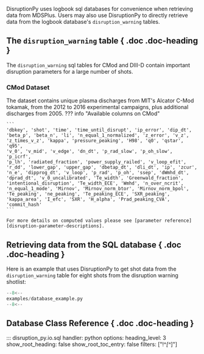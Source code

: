 DisruptionPy uses logbook sql databases for convenience when retrieving data from MDSPlus. Users may also use DisruptionPy to directly retrieve data from the logbook database's `disruption_warning` tables.

## The `disruption_warning` table { .doc .doc-heading }
The `disruption_warning` sql tables for CMod and DIII-D contain important disruption parameters for a large number of shots.

### CMod Dataset
The dataset contains unique plasma discharges from MIT's Alcator C-Mod tokamak, from the 2012 to 2016 experimental campaigns, plus additional discharges from 2005.
??? info "Available columns on CMod"

	```
	'dbkey', 'shot', 'time', 'time_until_disrupt', 'ip_error', 'dip_dt',
	'beta_p', 'beta_n', 'li', 'n_equal_1_normalized', 'z_error', 'v_z',
	'z_times_v_z', 'kappa', 'pressure_peaking', 'H98', 'q0', 'qstar', 'q95',
	'v_0', 'v_mid', 'v_edge', 'dn_dt', 'p_rad_slow', 'p_oh_slow', 'p_icrf',
	'p_lh', 'radiated_fraction', 'power_supply_railed', 'v_loop_efit',
	'r_dd', 'lower_gap', 'upper_gap', 'dbetap_dt', 'dli_dt', 'ip', 'zcur',
	'n_e', 'dipprog_dt', 'v_loop', 'p_rad', 'p_oh', 'ssep', 'dWmhd_dt',
	'dprad_dt', 'v_0_uncalibrated', 'Te_width', 'Greenwald_fraction',
	'intentional_disruption', 'Te_width_ECE', 'Wmhd', 'n_over_ncrit',
	'n_equal_1_mode', 'Mirnov', 'Mirnov_norm_btor', 'Mirnov_norm_bpol',
	'Te_peaking', 'ne_peaking', 'Te_peaking_ECE', 'SXR_peaking',
	'kappa_area', 'I_efc', 'SXR', 'H_alpha', 'Prad_peaking_CVA',
	'commit_hash'
	```

	For more details on computed values please see [parameter reference][disruption-parameter-descriptions].

## Retrieving data from the SQL database { .doc .doc-heading }
Here is an example that uses DisruptionPy to get shot data from the `disruption_warning` table
for eight shots from the disruption warning shotlist:
```python
--8<--
examples/database_example.py
--8<--
```

## Database Class Reference { .doc .doc-heading }

::: disruption_py.io.sql
    handler: python
	options:
	  heading_level: 3
	  show_root_heading: false
	  show_root_toc_entry: false
	  filters: ["!^_[^_]"]
        
